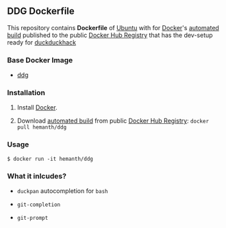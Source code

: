 ## DDG Dockerfile


This repository contains **Dockerfile** of [Ubuntu](http://www.ubuntu.com/) with for [Docker](https://www.docker.com/)'s [automated build](https://registry.hub.docker.com/u/dockerfile/ubuntu/) published to the public [Docker Hub Registry](https://registry.hub.docker.com/) that has the dev-setup ready for [duckduckhack](http://duckduckhack.com/)


### Base Docker Image

* [ddg](https://registry.hub.docker.com/u/hemanth/ddg/)


### Installation

1. Install [Docker](https://www.docker.com/).

2. Download [automated build](https://registry.hub.docker.com/u/hemanth/ddg/) from public [Docker Hub Registry](https://registry.hub.docker.com/): `docker pull hemanth/ddg`


### Usage

```
$ docker run -it hemanth/ddg
```

### What it inlcudes?

* `duckpan` autocompletion for `bash`

* `git-completion`

* `git-prompt`


